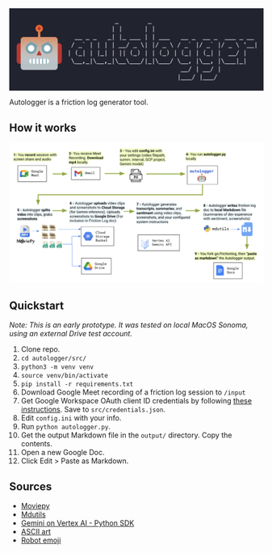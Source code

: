 <img src="images/logo.png" width="700" align="center">
<br/>

Autologger is a friction log generator tool.

## How it works

![Workflow](images/workflow.png)

## Quickstart

_Note: This is an early prototype. It was tested on local MacOS Sonoma, using an external Drive test account._

1. Clone repo.
2. `cd autologger/src/`
3. `python3 -m venv venv`
4. `source venv/bin/activate`
5. `pip install -r requirements.txt`
6. Download Google Meet recording of a friction log session to `/input`
7. Get Google Workspace OAuth client ID credentials by following [these instructions](https://developers.google.com/workspace/guides/create-credentials#oauth-client-id). Save to `src/credentials.json`.
8. Edit `config.ini` with your info.
9. Run `python autologger.py`.
10. Get the output Markdown file in the `output/` directory. Copy the contents.
11. Open a new Google Doc.
12. Click Edit > Paste as Markdown.

## Sources

- [Moviepy](https://pypi.org/project/moviepy/)
- [Mdutils](https://pypi.org/project/mdutils/)
- [Gemini on Vertex AI - Python SDK](https://cloud.google.com/vertex-ai/generative-ai/docs/start/quickstarts/quickstart-multimodal)
- [ASCII art](https://patorjk.com/software/taag/#p=display&h=2&v=2&f=Modular&t=autologger)
- [Robot emoji](https://emoji.supply/kitchen/?%F0%9F%98%A1+%F0%9F%A4%96=8ww1kx)
